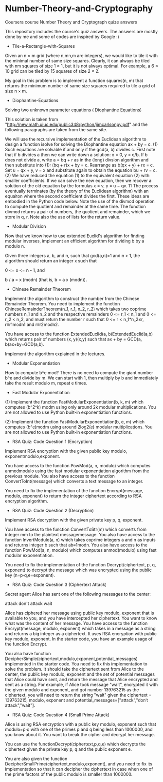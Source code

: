 # Number-Theory-and-Cryptography
Coursera course Number Theory and Cryptograph quize answers

This repository includes the course's quiz answers. The answers are mostly done by me and some of codes are inspired by Google :)

- Tile-a-Rectangle-with-Squares 

Given an n × m grid (where n,mn,m are integers), we would like to tile it with the minimal number of same size squares. Clearly, it can always be tiled with nm squares of size 1 × 1, but it is not always optimal. For example, a 6 × 10 grid can be tiled by 15 squares of size 2 × 2.

My goal in this problem is to implement a function squares(n, m) that returns the minimum number of same size squares required to tile a grid of size n × m.

- Diophantine-Equations 

Solving two unknown parameter equations ( Diophantine Equations)

This solution is taken from "http://new.math.uiuc.edu/public348/python/jimcarlsonpy.pdf" and the following paragraphs are taken from the same site.

We will use the recursive implementation of the Euclidean algorithm to design a function isolve for solving the Diophantine equation ax + by = c. (1) Such equations are solvable if and only if the gcd(a, b) divides c. First note that if b divides a then we can write down a solution: x = 0, y = c/b. If b does not divide a, write a = bq + r as in the (long) divsion algorithm and then substitute into (1): (bq + r)x + by = c. Rearrange as b(qx + y) + rx = c. Set u = qx + y, v = x and substitute again to obtain the equation bu + rv = c. (2) We have reduced the equation (1) to the equivalent equation (2) with smaller coefficients. If we can solve the new equation, then we recover a solution of the old equation by the formulas x = v, y = u − qv. 11 The process eventually terminates (by the theory of the Euclidean algorithm) with an equaiton where the second coefficient divides the first. These ideas are embodied in the Python code below. Note the use of the divmod operation to compute the quotient and remainder at the same time. The function divmod returns a pair of numbers, the quotient and remainder, which we store in q, r. Note also the use of lists for the return value.

- Modular Division 

Now that we know how to use extended Euclid's algorithm for finding modular inverses, implement an efficient algorithm for dividing b by a modulo n.

Given three integers a, b, and n, such that gcd(a,n)=1 and n > 1, the algorithm should return an integer x such that

0 <= x <=  n - 1, and

b / a = x (modn) (that is, b = a x (modn)).

- Chinese Remainder Theorem 

Implement the algorithm to construct the number from the Chinese Remainder Theorem.
You need to implement the function ChineseRemainderTheorem(n_1, r_1, n_2, r_2) which takes two coprime numbers n_1  and n_2 
and the respective remainders 0 <= r_1 < n_1 and 0 <= r_2 < n_2, and must return the number r such that 0 <= r < n_1*n_2≤r, r≡r1modn1 and r≡r2modn2.

You have access to the function ExtendedEuclid(a, b)ExtendedEuclid(a,b) which returns pair of numbers (x, y)(x,y) such that ax + by = GCD(a, b)ax+by=GCD(a,b).

Implement the algorithm explained in the lectures.

- Modular Exponentiation

How to compute b^e mod? There is no need to compute the giant number b^e and divide by m. We can start with 1, then multiply by b and immediately take the result modulo m, repeat e times. 

- Fast Modular Exponentiation

(1) Implement the function FastModularExponentiation(b, k, m) which computes (b^2^k) modm using only around 2k modular multiplications. You are not allowed to use Python built-in exponentiation functions.

(2) Implement the function FastModularExponentiation(b, e, m) which computes (b^e)modm using around 2log2(e) modular multiplications. You are not allowed to use Python built-in exponentiation functions.

- RSA Quiz: Code Question 1 (Encryption)

Implement RSA encryption with the given public key modulo, exponentmodulo,exponent.

You have access to the function PowMod(a, n, modulo) which computes anmodmodulo using the fast modular exponentiation algorithm from the previous module. You also have access to the function ConvertToInt(message) which converts a text message to an integer.

You need to fix the implementation of the function Encrypt(message, modulo, exponent) to return the integer ciphertext according to RSA encryption algorithm.

- RSA Quiz: Code Question 2 (Decryption)

Implement RSA decryption with the given private key p, q, exponent.

You have access to the function ConvertToStr(m) which converts from integer mm to the plaintext messagemessage. You also have access to the function InvertModulo(a, n) which takes coprime integers a and n as inputs and returns integer b such that ab≡1modn. You also have access to the function PowMod(a, n, modulo) which computes anmod(modulo) using fast modular exponentiation.

You need to fix the implementation of the function Decrypt(ciphertext, p, q, exponent) to decrypt the message which was encrypted using the public key (n=p⋅q,e=exponent).

- RSA Quiz: Code Question 3 (Ciphertext Attack)

Secret agent Alice has sent one of the following messages to the center:

attack
don't attack
wait

Alice has ciphered her message using public key modulo, exponent that is available to you, and you have intercepted her ciphertext. You want to know what was the content of her message. You have access to the function Encrypt(message, modulo, exponent) which takes in a message as a string and returns a big integer as a ciphertext. It uses RSA encryption with public key modulo, exponent. In the starter code, you have an example usage of the function Encrypt.

You also have function DecipherSimple(ciphertext,modulo,exponent,potential_messages) implemented in the starter code. You need to fix this implementation to solve the problem. It should take the ciphertext sent from Alice to the center, the public key modulo, exponent and the set of potential messages that Alice could have sent, and return the message that Alice encrypted and sent as a string. For example, if Alice took message "wait", encrypted it with the given modulo and exponent, and got number 139763215 as the ciphertext, you will need to return the string "wait" given the ciphertext = 139763215, modulo, exponent and potential_messages=["attack","don′t attack","wait"].

- RSA Quiz: Code Question 4 (Small Prime Attack)

Alice is using RSA encryption with a public key modulo, exponent such that modulo=p⋅q with one of the primes p and q being less than 1000000, and you know about it. You want to break the cipher and decrypt her message.

You can use the functionDecrypt(ciphertext,p,q,e) which decrypts the ciphertext given the private key p, q and the public exponent e.

You are also given the function DecipherSmallPrime(ciphertext,modulo,exponent), and you need to fix its implementation so that it can decipher the ciphertext in case when one of the prime factors of the public modulo is smaller than 1000000.
